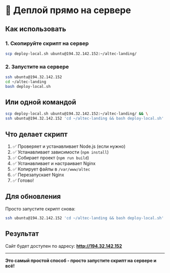 # 🚀 Деплой прямо на сервере

## Как использовать

### 1. Скопируйте скрипт на сервер

```bash
scp deploy-local.sh ubuntu@194.32.142.152:~/altec-landing/
```

### 2. Запустите на сервере

```bash
ssh ubuntu@194.32.142.152
cd ~/altec-landing
bash deploy-local.sh
```

## Или одной командой

```bash
scp deploy-local.sh ubuntu@194.32.142.152:~/altec-landing/ && \
ssh ubuntu@194.32.142.152 'cd ~/altec-landing && bash deploy-local.sh'
```

## Что делает скрипт

1. ✅ Проверяет и устанавливает Node.js (если нужно)
2. ✅ Устанавливает зависимости (`npm install`)
3. ✅ Собирает проект (`npm run build`)
4. ✅ Устанавливает и настраивает Nginx
5. ✅ Копирует файлы в `/var/www/altec`
6. ✅ Перезапускает Nginx
7. ✅ Готово!

## Для обновления

Просто запустите скрипт снова:

```bash
ssh ubuntu@194.32.142.152 'cd ~/altec-landing && bash deploy-local.sh'
```

## Результат

Сайт будет доступен по адресу: **http://194.32.142.152**

---

**Это самый простой способ - просто запустите скрипт на сервере и всё!**

